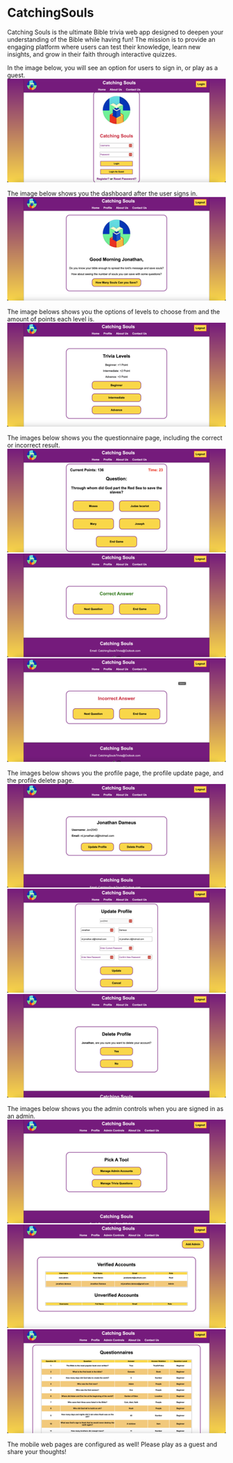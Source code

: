 # CatchingSouls
Catching Souls is the ultimate Bible trivia web app designed to deepen your understanding of the Bible while having fun! The mission is to provide an engaging platform where users can test their knowledge, learn new insights, and grow in their faith through interactive quizzes.

In the image below, you will see an option for users to sign in, or play as a guest.
![Login Page](image.png)

The image below shows you the dashboard after the user signs in.
![Dashboard](image-1.png)

The image belows shows you the options of levels to choose from and the amount of points each level is.
![Level Options](image-2.png)

The images below shows you the questionnaire page, including the correct or incorrect result.
![Question and Answer](image-3.png)
![Correct Choice Selected](image-4.png)
![Incorrect Choice Selected](image-5.png)

The images below shows you the profile page, the profile update page, and the profile delete page.
![Profile](image-6.png)
![Profile Update](image-7.png)
![Profile Delete](image-8.png)

The images below shows you the admin controls when you are signed in as an admin.
![Admin Control](image-9.png)
![Manage Admin Accounts](image-10.png)
![Manage Trivia Questions](image-11.png)

The mobile web pages are configured as well! Please play as a guest and share your thoughts!